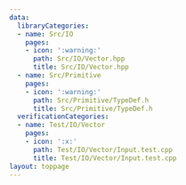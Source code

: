 ```yaml
---
data:
  libraryCategories:
  - name: Src/IO
    pages:
    - icon: ':warning:'
      path: Src/IO/Vector.hpp
      title: Src/IO/Vector.hpp
  - name: Src/Primitive
    pages:
    - icon: ':warning:'
      path: Src/Primitive/TypeDef.h
      title: Src/Primitive/TypeDef.h
  verificationCategories:
  - name: Test/IO/Vector
    pages:
    - icon: ':x:'
      path: Test/IO/Vector/Input.test.cpp
      title: Test/IO/Vector/Input.test.cpp
layout: toppage
---
```

